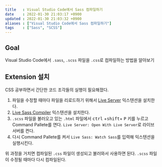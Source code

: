 ```yaml
---
title   : Visual Studio Code에서 Sass 컴파일하기 
date    : 2022-01-30 21:03:17 +0900
updated : 2022-01-30 21:03:32 +0900
aliases : ["Visual Studio Code에서 Sass 컴파일하기"]
tags    : ["Sass", "SCSS"]
---
```


## Goal
Visual Studio Code에서 `.sass`, `.scss` 파일을 `.css`로 컴파일하는 방법을 알아보기  

## Extension 설치
CSS 공부하면서 간단한 코드 조각들의 실행이 필요해졌다.   

1. 파일을 수정할 때마다 파일을 리로드하기 위해서 [Live Server](https://marketplace.visualstudio.com/items?itemName=ritwickdey.LiveServer) 익스텐션을 설치한다.  
2. [Live Sass Compiler](https://marketplace.visualstudio.com/items?itemName=ritwickdey.live-sass) 익스텐션을 설치한다. 
3. `.scss` 파일을 불러오고 있는 `.html` 파일에서 <kbd>ctrl</kbd> +<kbd>shift</kbd>+ <kbd>P</kbd> 키를 누르고 Command Pallete를 연다.  `Live Server: Open With Live Server`로 라이브 서버를 켠다.  
4. 다시 Command Pallete를 켜서 `Live Sass: Watch Sass`를 입력해 익스텐션을 실행시킨다. 

위 과정을 거치면 컴파일된 `.css` 파일이 생성되고 불러와서 사용하면 된다.  `.scss` 파일이 수정될 때마다 다시 컴파일된다.
